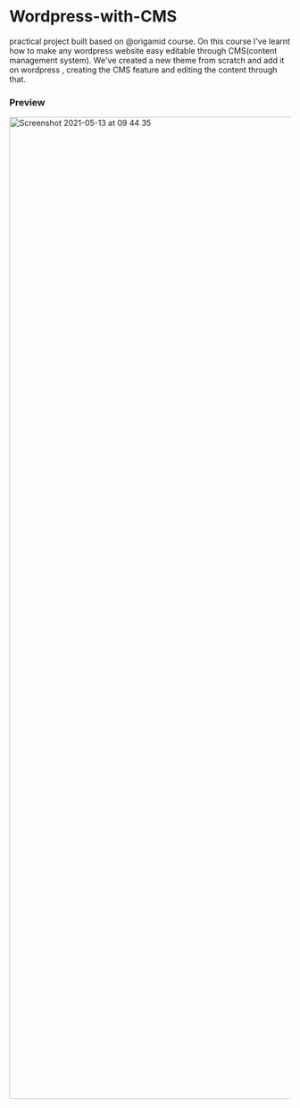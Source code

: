 # Wordpress-with-CMS
practical project built based on @origamid course.
On this course I've learnt how to make any wordpress website easy editable through CMS(content management system).
We've created a new theme from scratch and add it on wordpress , creating the CMS feature and editing the content through that.


### Preview 

<img width="1757" alt="Screenshot 2021-05-13 at 09 44 35" src="https://user-images.githubusercontent.com/81806904/118102983-545f4a80-b3d1-11eb-8fc2-76bcafc0c0d4.png">

